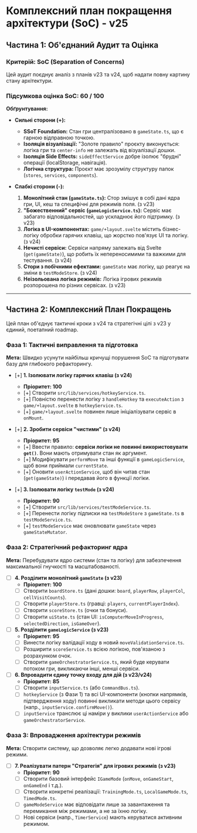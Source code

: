 # Комплексний план покращення архітектури (SoC) - v25

## Частина 1: Об'єднаний Аудит та Оцінка

### Критерій: SoC (Separation of Concerns)
Цей аудит поєднує аналіз з планів v23 та v24, щоб надати повну картину стану архітектури.

### Підсумкова оцінка SoC: 60 / 100

**Обґрунтування:**

*   **Сильні сторони (+):**
    *   **SSoT Foundation:** Стан гри централізовано в `gameState.ts`, що є гарною відправною точкою.
    *   **Ізоляція візуалізації:** "Золоте правило" проєкту виконується: логіка гри та `center-info` не залежать від візуалізації дошки.
    *   **Ізоляція Side Effects:** `sideEffectService` добре ізолює "брудні" операції (localStorage, навігація).
    *   **Логічна структура:** Проєкт має зрозумілу структуру папок (`stores`, `services`, `components`).

*   **Слабкі сторони (-):**
    1.  **Монолітний стан (`gameState.ts`):** Стор змішує в собі дані ядра гри, UI, кеш та специфічні для режимів поля. (з v23)
    2.  **"Божественний" сервіс (`gameLogicService.ts`):** Сервіс має забагато відповідальностей, що ускладнює його підтримку. (з v23)
    3.  **Логіка в UI-компонентах:** `game/+layout.svelte` містить бізнес-логіку обробки гарячих клавіш, що жорстко пов'язує UI та логіку. (з v24)
    4.  **Нечисті сервіси:** Сервіси напряму залежать від Svelte (`get(gameState)`), що робить їх непереносимими та важкими для тестування. (з v24)
    5.  **Стори з побічними ефектами:** `gameState` має логіку, що реагує на зміни в `testModeStore`. (з v24)
    6.  **Неізольована логіка режимів:** Логіка ігрових режимів розпорошена по різних сервісах. (з v23)

---

## Частина 2: Комплексний План Покращень

Цей план об'єднує тактичні кроки з v24 та стратегічні цілі з v23 у єдиний, поетапний roadmap.

### Фаза 1: Тактичні виправлення та підготовка

**Мета:** Швидко усунути найбільш кричущі порушення SoC та підготувати базу для глибокого рефакторингу.

- [+] **1. Ізолювати логіку гарячих клавіш (з v24)**
    - **Пріоритет: 100**
    - [+] Створити `src/lib/services/hotkeyService.ts`.
    - [+] Повністю перенести логіку з `handleHotkey` та `executeAction` з `game/+layout.svelte` в `hotkeyService.ts`.
    - [+] `game/+layout.svelte` повинен лише ініціалізувати сервіс в `onMount`.

- [+] **2. Зробити сервіси "чистими" (з v24)**
    - **Пріоритет: 95**
    - [+] Ввести правило: **сервіси логіки не повинні використовувати `get()`**. Вони мають отримувати стан як аргумент.
    - [+] Модифікувати `performMove` та інші функції в `gameLogicService`, щоб вони приймали `currentState`.
    - [+] Оновити `userActionService`, щоб він читав стан (`get(gameState)`) і передавав його в функції логіки.

- [+] **3. Ізолювати логіку `testMode` (з v24)**
    - **Пріоритет: 90**
    - [+] Створити `src/lib/services/testModeService.ts`.
    - [+] Перенести логіку підписки на `testModeStore` з `gameState.ts` в `testModeService.ts`.
    - [+] `testModeService` має оновлювати `gameState` через `gameStateMutator`.

### Фаза 2: Стратегічний рефакторинг ядра

**Мета:** Перебудувати ядро системи (стан та логіку) для забезпечення максимальної гнучкості та масштабованості.

- [ ] **4. Розділити монолітний `gameState` (з v23)**
    - **Пріоритет: 100**
    - [ ] Створити `boardStore.ts` (дані дошки: `board`, `playerRow`, `playerCol`, `cellVisitCounts`).
    - [ ] Створити `playerStore.ts` (гравці: `players`, `currentPlayerIndex`).
    - [ ] Створити `scoreStore.ts` (очки та бонуси).
    - [ ] Створити `uiState.ts` (стан UI: `isComputerMoveInProgress`, `selectedDirection`, `isGameOver`).

- [ ] **5. Розділити `gameLogicService` (з v23)**
    - **Пріоритет: 95**
    - [ ] Винести логіку валідації ходу в новий `moveValidationService.ts`.
    - [ ] Розширити `scoreService.ts` всією логікою, пов'язаною з розрахунком очок.
    - [ ] Створити `gameOrchestratorService.ts`, який буде керувати потоком гри, викликаючи інші, менші сервіси.

- [ ] **6. Впровадити єдину точку входу для дій (з v23/v24)**
    - **Пріоритет: 85**
    - [ ] Створити `inputService.ts` (або `CommandBus.ts`).
    - [ ] `hotkeyService` (з Фази 1) та всі UI-компоненти (кнопки напрямків, підтвердження ходу) повинні викликати методи цього сервісу (напр., `inputService.confirmMove()`).
    - [ ] `inputService` транслює ці наміри у виклики `userActionService` або `gameOrchestratorService`.

### Фаза 3: Впровадження архітектури режимів

**Мета:** Створити систему, що дозволяє легко додавати нові ігрові режими.

- [ ] **7. Реалізувати патерн "Стратегія" для ігрових режимів (з v23)**
    - **Пріоритет: 90**
    - [ ] Створити базовий інтерфейс `IGameMode` (`onMove`, `onGameStart`, `onGameEnd` і т.д.).
    - [ ] Створити конкретні реалізації: `TrainingMode.ts`, `LocalGameMode.ts`, `TimedMode.ts`.
    - [ ] `gameModeService` має відповідати лише за завантаження та перемикання між режимами, а не за їхню логіку.
    - [ ] Нові сервіси (напр., `TimerService`) мають керуватися активним режимом.
